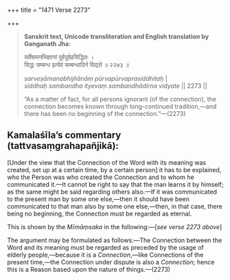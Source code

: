 +++
title = "1471 Verse 2273"

+++
> **Sanskrit text, Unicode transliteration and English translation by Ganganath Jha:** 
>
> सर्वेषामनभिज्ञानां पूर्वपूर्वप्रसिद्धितः ।  
> सिद्धः सम्बन्ध इत्येवं सम्बन्धादिर्न विद्यते ॥ २२७३ ॥ 
>
> *sarveṣāmanabhijñānāṃ pūrvapūrvaprasiddhitaḥ* \|  
> *siddhaḥ sambandha ityevaṃ sambandhādirna vidyate* \|\| 2273 \|\| 
>
> “As a matter of fact, for all persons ignorant (of the connection), the connection becomes known through long-continued tradition,—and there has been no beginning of the connection.”—(2273)



## Kamalaśīla’s commentary (tattvasaṃgrahapañjikā):

[Under the view that the Connection of the Word with its meaning was created, set up at a certain time, by a certain person] it has to be explained, who the Person was who created the Connection and to whom he communicated it.—It cannot be right to say that the man learns it by himself; as the same might be said regarding others also.—If it was communicated to the present man by some one else,—then it should have been communicated to that man also by some one else,—then, in that case, there being no beginning, the Connection must be regarded as eternal.

This is shown by the *Mīmāṃsaka* in the following:—[*see verse 2273 above*]

The argument may be formulated as follows:—The Connection between the Word and its meaning must be regarded as preceded by the usage of elderly people,—because it is a *Connection*,—like Connections of the present time,—the Connection under dispute is also a *Connection*; hence this is a Reason based upon the nature of things.—(2273)


